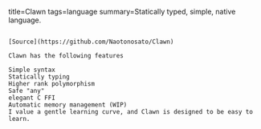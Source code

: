 title=Clawn
tags=language
summary=Statically typed, simple, native language.
~~~~~~

[Source](https://github.com/Naotonosato/Clawn)

Clawn has the following features

Simple syntax
Statically typing
Higher rank polymorphism
Safe "any"
elegant C FFI
Automatic memory management (WIP)
I value a gentle learning curve, and Clawn is designed to be easy to learn.